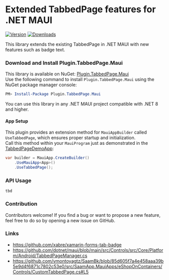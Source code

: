 # Extended TabbedPage features for .NET MAUI

[![Version](https://img.shields.io/nuget/v/Plugin.TabbedPage.Maui.svg)](https://www.nuget.org/packages/Plugin.TabbedPage.Maui)  [![Downloads](https://img.shields.io/nuget/dt/Plugin.TabbedPage.Maui.svg)](https://www.nuget.org/packages/Plugin.TabbedPage.Maui)

This library extends the existing TabbedPage in .NET MAUI with new features such as badge text.

### Download and Install Plugin.TabbedPage.Maui
This library is available on NuGet: [Plugin.TabbedPage.Maui](https://www.nuget.org/packages/Plugin.TabbedPage.Maui)  
Use the following command to install `Plugin.TabbedPage.Maui` using the NuGet package manager console:

```powershell
PM> Install-Package Plugin.TabbedPage.Maui
```

You can use this library in any .NET MAUI project compatible with .NET 8 and higher.

#### App Setup
This plugin provides an extension method for `MauiAppBuilder` called `UseTabbedPage`, which ensures proper startup and initialization.  
Call this method within your `MauiProgram` just as demonstrated in the [TabbedPageDemoApp](https://github.com/thomasgalliker/Plugin.TabbedPage.Maui/tree/develop/Samples):

```csharp
var builder = MauiApp.CreateBuilder()
    .UseMauiApp<App>()
    .UseTabbedPage();
```

### API Usage
`tbd`

### Contribution
Contributors welcome! If you find a bug or want to propose a new feature, feel free to do so by opening a new issue on GitHub.

### Links
- https://github.com/xabre/xamarin-forms-tab-badge
- https://github.com/dotnet/maui/blob/main/src/Controls/src/Core/Platform/Android/TabbedPageManager.cs
- https://github.com/vmontoyagtz/SaamBk/blob/85d605f7a4e458aaa39b5e9d4f6871c7802c53e0/src/SaamApp.MauiApps/eShopOnContainers/Controls/CustomTabbedPage.cs#L5